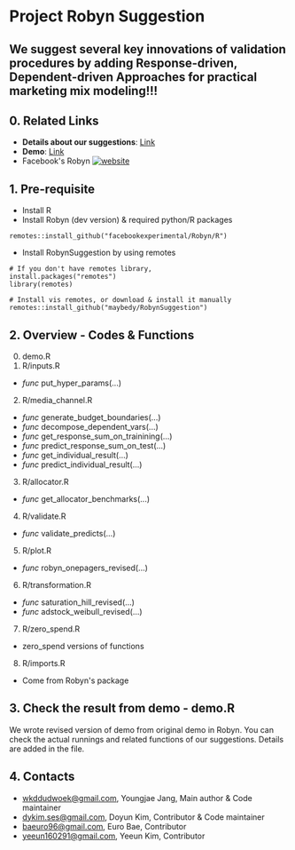 # Project Robyn Suggestion 
## We suggest several key innovations of validation procedures by adding Response-driven, Dependent-driven Approaches for practical marketing mix modeling!!!

## 0. Related Links
- **Details about our suggestions**: [Link](https://eurobae.notion.site/Meta-APAC-Robyn-Hackathon-2022-66f8fdb6819b4370864c731a9f190eaa)
- **Demo**: [Link](https://youtu.be/OFcPg75eKQU)
- Facebook's Robyn
[![website](https://img.shields.io/badge/site-Robyn-blue.svg)](https://facebookexperimental.github.io/Robyn/)

## 1. Pre-requisite
- Install R
- Install Robyn (dev version) & required python/R packages
```
remotes::install_github("facebookexperimental/Robyn/R")
```
- Install RobynSuggestion by using remotes
```
# If you don't have remotes library,
install.packages("remotes")
library(remotes)

# Install vis remotes, or download & install it manually
remotes::install_github("maybedy/RobynSuggestion")
```

## 2. Overview - Codes & Functions
0) demo.R
1) R/inputs.R
- _func_ put_hyper_params(...)
2) R/media_channel.R
- _func_ generate_budget_boundaries(...)
- _func_ decompose_dependent_vars(...)
- _func_ get_response_sum_on_trainining(...)
- _func_ predict_response_sum_on_test(...)
- _func_ get_individual_result(...)
- _func_ predict_individual_result(...)
3) R/allocator.R
- _func_ get_allocator_benchmarks(...)
4) R/validate.R
- _func_ validate_predicts(...)
5) R/plot.R
- _func_ robyn_onepagers_revised(...)
6) R/transformation.R
- _func_ saturation_hill_revised(...)
- _func_ adstock_weibull_revised(...)
7) R/zero_spend.R
- zero_spend versions of functions
8) R/imports.R
- Come from Robyn's package

## 3. Check the result from demo - demo.R
We wrote revised version of demo from original demo in Robyn. 
You can check the actual runnings and related functions of our suggestions.
Details are added in the file.

## 4. Contacts
- wkddudwoek@gmail.com, Youngjae Jang, Main author & Code maintainer
- dykim.ses@gmail.com, Doyun Kim, Contributor & Code maintainer
- baeuro96@gmail.com, Euro Bae, Contributor
- yeeun160291@gmail.com, Yeeun Kim, Contributor
